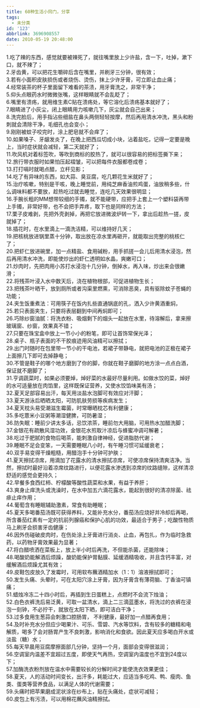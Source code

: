```yaml
---
title: 60种生活小窍门，分享
tags:
  - 未分类
id: '123'
abbrlink: 3696908557
date: 2010-05-19 20:48:00
---
```


1.吃了辣的东西，感觉就要被辣死了，就往嘴里放上少许盐，含一下，吐掉，漱下口，就不辣了；  
2.牙齿黄，可以把花生嚼碎后含在嘴里，并刷牙三分钟，很有效；  
3.若有小面积皮肤损伤或者烧伤、烫伤，抹上少许牙膏，可立即止血止痛；  
4.经常装茶的杯子里面留下难看的茶渍，用牙膏洗之，非常干净；  
5.仰头点眼药水时微微张嘴，这样眼睛就不会乱眨了；  
6.嘴里有溃疡，就用维生素C贴在溃疡处，等它溶化后溃疡基本就好了；  
7.眼睛进了小灰尘，闭上眼睛用力咳嗽几下，灰尘就会自己出来；  
8.洗完脸后，用手指沾些细盐在鼻头两侧轻轻按摩，然后再用清水冲洗，黑头和粉刺就会清除干净，毛细孔也会变小；  
9.刚刚被蚊子咬完时，涂上肥皂就不会痒了；  
10.如果嗓子、牙龈发炎了，在晚上把西瓜切成小块，沾着盐吃，记得一定要是晚上，当时症状就会减轻，第二天就好了；  
11.吹风机对着标签吹，等吹到商标的胶热了，就可以很容易的把标签撕下来；  
12.旅行带衣服时如果怕压起褶皱，可以把每件衣服都卷成卷；  
13.打打嗝时就喝点醋，立杆见影；  
14.吃了有异味的东西，如大蒜、臭豆腐，吃几颗花生米就好了；  
15.治疗咳嗽，特别是干咳，晚上睡觉前，用纯芝麻香油煎鸡蛋，油放稍多些，什么调味料都不要放，趁热吃过就去睡觉，连吃几天效果很明显；  
16.手腕长粗的MM想带较细的手镯，就不能硬带，应把手上套上一个塑料袋再带上手镯，非常好带，也不会把手弄疼，取下也是同样的方法；  
17.栗子皮难剥，先把外壳剥掉，再把它放进微波炉转一下，拿出后趁热一搓，皮就掉了；  
18.插花时，在水里滴上一滴洗洁精，可以维持好几天；  
19.把核桃放进锅里蒸十分钟，取出放在凉水里再砸开，就能取出完整的桃核仁了；  
20.把虾仁放进碗里，加一点精盐、食用碱粉，用手抓搓一会儿后用清水浸泡，然后再用清水冲洗，即能使炒出的虾仁透明如水晶，爽嫩可口；  
21.炒肉时，先把肉用小苏打水浸泡十几分钟，倒掉水，再入味，炒出来会很嫩滑；  
22.将残茶叶浸入水中数天后，浇在植物根部，可促进植物生长；  
23.把残茶叶晒干，放到厕所或者沟渠里燃熏，可消除恶臭，具有驱除蚊子苍蝇的功能；  
24.夹生饭重煮法：可用筷子在饭内扎些直通锅底的孔，洒入少许黄酒重焖，  
25.若只表面夹生，只要将表层翻到中间再焖即可；  
26.巧除纱窗油腻：将洗衣粉、吸烟剩下的烟头一起放在水里，待溶解后，拿来擦玻璃窗、纱窗，效果真不错；  
27.只要在珠宝盒中放上一节小小的粉笔，即可让首饰常保光泽；  
28.桌子、瓶子表面的不干胶痕迹用风油精可以擦拭；  
29.出门时随时在包里带一节小的干电池，若裙子带静电，就把电池的正极在裙子上面擦几下即可去掉静电；  
30.不管是鞋子的哪个地方磨到了你的脚，你就在鞋子磨脚的地方涂一点点白酒，保证就不磨脚了；  
31.亨调蔬菜时，如果必须要焯，焯好菜的水最好尽量利用。如做水饺的菜，焯好的水可适量放在肉馅里，这样既保证营养，又使水饺馅味美有汤；  
32.夏天足部容易出汗，每天用淡盐水泡脚可有效应对汗脚；  
33.夏天游泳后晒晒太阳，可防肌肤劳损等疾病发生；  
34.夏天枕头易受潮滋生霉菌，时常曝晒枕芯有利健康；  
35.多吃薏米小豆粥等潮湿健脾，可防暑湿；  
36.防失眠：睡前少讲太多话，忌饮浓茶，睡前勿大用脑，可用热水加醋洗脚；  
37.金银花有疏散风湿功效，金银花水煎取汁凉后与蜂蜜冲调可解暑；  
38.吃过于肥腻的食物后喝茶，能刺激自律神经，促进脂肪代谢；  
39.睡眠不足会变笨，一天需要睡眠八小时，有午睡习惯可延缓衰老；  
40.双手易变得干燥粗糙，用醋泡手十分钟可护肤；  
41.夏天擦拭凉席，用滴加了花露水的清水擦拭凉席，可使凉席保持清爽洁净。当然，擦拭时最好沿着凉席纹路进行，以便花露水渗透到凉席的纹路缝隙，这样清凉舒适的感觉会更持久；  
42.早餐多食西红柿、柠檬酸等酸性蔬菜和水果，有益于养肝；  
43.爽身止痒洗头或洗澡时，在水中加五六滴花露水，能起到很好的清凉除菌、祛痱止痒作用；  
44.葡萄含有睡眠辅助激素，常食有助睡眠；  
45.夏天多喝番茄汤既可获得养料，又能补充水分，番茄汤应烧好并冷却后再喝，所含番茄红素有一定的抗前列腺癌和保护心肌的功效，最适合于男子；吃酸性物质马上刷牙会损害牙齿健康；  
46.因外伤碰破皮肉时，在伤处涂上牙膏进行消炎、止血，再包扎，作为临时急救药，以药物牙膏效果最为显著；  
47.将白醋喷洒在菜板上，放上半小时后再洗，不但能杀菌，还能除味；  
48.喝酸奶能解酒后烦躁，酸奶能保护胃黏膜、延缓酒精吸收，并且含钙丰富，对缓解酒后烦躁尤其有效；  
49.皮鞋包皮放久了发霉时，可用软布蘸酒精加水（1：1）溶液擦拭即可；  
50.发生头痛、头晕时，可在太阳穴涂上牙膏，因为牙膏含有薄荷脑、丁香油可镇痛；  
51.蜡烛冷冻二十四小时后，再插到生日蛋糕上，点燃时不会流下烛油；  
52.白色衣裤洗后易泛黄，可取一盆清水，滴上二三滴蓝墨水，将洗过的衣裤在浸泡一刻钟，不必拧干，就放在太阳下晒，即可洁白干净；  
53.过多食用生葱蒜会刺激口腔肠胃， 不利健康，最好加一点醋再食用；  
54.及时补充水分但应少喝果汁、可乐、雪碧、汽水等饮料，含有较多的糖精和电解质，喝多了会对肠胃产生不良刺激，影响消化和食欲。因此夏天应多喝白开水或淡盐（糖）水；  
55.每天早晨用豆腐摩擦面部几分钟，坚持一个月，面部会变得很滋润；  
56.空调室内温差不宜超过五度，即使天气再热，空调室内温度也不宜到24度以下；  
57.加酶洗衣粉剂放在温水中需要较长的分解时间才能使洗衣效果更佳；  
58.夏天，人的活动时间变长，出汗多，耗能过大，应适当多吃鸡、鸭、瘦肉、鱼类、蛋类等营养食品，以满足人体的代谢需要；  
59.头痛时把苹果磨成泥状涂在纱布上，贴在头痛处，症状可减轻；  
60.皮包上有污渍，可以用棉花蘸风油精擦拭。